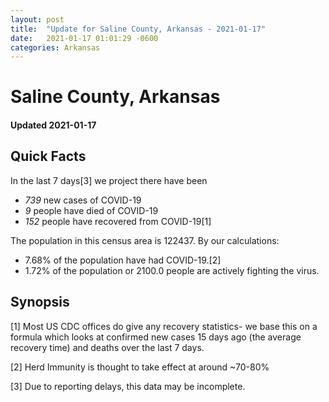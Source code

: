 ```yaml
---
layout: post
title:  "Update for Saline County, Arkansas - 2021-01-17"
date:   2021-01-17 01:01:29 -0600
categories: Arkansas
---
```


# Saline County, Arkansas
#### Updated 2021-01-17

## Quick Facts

In the last 7 days[3] we project there have been
- *739* new cases of COVID-19
- *9* people have died of COVID-19
- *152* people have recovered from COVID-19[1]

The population in this census area is 122437. By our calculations:
- 7.68% of the population have had COVID-19.[2]
- 1.72% of the population or 2100.0 people are actively fighting the virus.

## Synopsis




[1] Most US CDC offices do give any recovery statistics- we base this on a formula which looks at confirmed new cases
15 days ago (the average recovery time) and deaths over the last 7 days.

[2] Herd Immunity is thought to take effect at around ~70-80%

[3] Due to reporting delays, this data may be incomplete.
 
    
